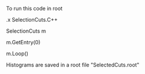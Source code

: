 To run this code in root

.x SelectionCuts.C++

SelectionCuts m

m.GetEntry(0)

m.Loop()

Histograms are saved in a root file "SelectedCuts.root"
